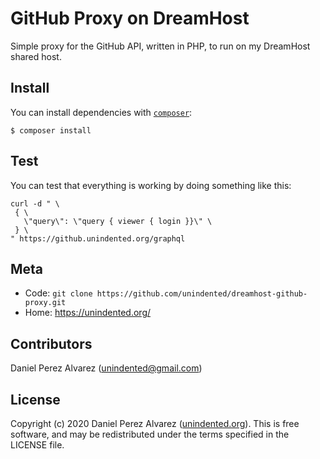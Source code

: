 # GitHub Proxy on DreamHost

Simple proxy for the GitHub API, written in PHP, to run on my DreamHost shared host.

## Install

You can install dependencies with [`composer`](https://getcomposer.org/):

```
$ composer install
```

## Test

You can test that everything is working by doing something like this:

```
curl -d " \
 { \
   \"query\": \"query { viewer { login }}\" \
 } \
" https://github.unindented.org/graphql
```

## Meta

- Code: `git clone https://github.com/unindented/dreamhost-github-proxy.git`
- Home: <https://unindented.org/>

## Contributors

Daniel Perez Alvarez ([unindented@gmail.com](mailto:unindented@gmail.com))

## License

Copyright (c) 2020 Daniel Perez Alvarez ([unindented.org](https://unindented.org/)). This is free software, and may be redistributed under the terms specified in the LICENSE file.
